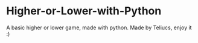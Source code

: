 # Higher-or-Lower-with-Python
 A basic higher or lower game, made with python.
Made by Teliucs, enjoy it :)